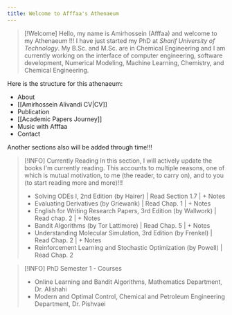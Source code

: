 ```yaml
---
title: Welcome to Afffaa's Athenaeum
---
```


> [!Welcome]
> Hello, my name is Amirhossein (Afffaa) and welcome to my Athenaeum !!!
> I have just started my PhD at _Sharif University of Technology_. My B.Sc. and M.Sc. are in Chemical Engineering and I am currently working on the interface of computer engineering, software development, Numerical Modeling, Machine Learning, Chemistry, and Chemical Engineering.



Here is the structure for this athenaeum:
- About
- [[Amirhossein Alivandi CV|CV]]
- Publication
- [[Academic Papers Journey]]
- Music with Afffaa
- Contact

Another sections also will be added through time!!!


> [!INFO] Currently Reading
> In this section, I will actively update the books I'm currently reading. This accounts to multiple reasons, one of which is mutual motivation, to me (the reader, to carry on), and to you (to start reading more and more)!!!
>
> - Solving ODEs I, 2nd Edition (by Hairer) | Read Section 1.7 | + Notes
> - Evaluating Derivatives (by Griewank) | Read Chap. 1 | + Notes
> - English for Writing Research Papers, 3rd Edition (by Wallwork) | Read chap. 2 | + Notes
> - Bandit Algorithms (by Tor Lattimore) | Read Chap. 5 | + Notes
> - Understanding Molecular Simulation, 3rd Edition (by Frenkel) | Read Chap. 2 | + Notes
> - Reinforcement Learning and Stochastic Optimization (by Powell) | Read Chap. 2

> [!INFO] PhD Semester 1 - Courses
> - Online Learning and Bandit Algorithms, Mathematics Department, Dr. Alishahi
> - Modern and Optimal Control, Chemical and Petroleum Engineering Department, Dr. Pishvaei


